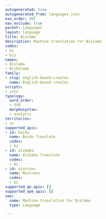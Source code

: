 ```yaml
---
autogenerated: true
autogenerated_from: languages.json
nav_order: 997
nav_exclude: true
parent: Languages
layout: language
title: Bislama
description: Machine translation for Bislama
codes:
- bi
- bis
names:
- Bislama
- Bichelama
family:
- slug: english-based-creoles
  name: English-based creoles
scripts:
- Latn
typology:
  word_order:
  - SVO
  morphosyntax:
  - analytic
territories:
- vu
supported_apis:
- id: baidu
  name: Baidu Translate
  codes:
  - bi
- id: alibaba
  name: Alibaba Translate
  codes:
  - bi
- id: niutrans
  name: Niutrans
  codes:
  - bi
supported_qe_apis: []
supported_ape_apis: []
seo:
  name: Machine translation for Bislama
  type: Language

---
```


